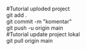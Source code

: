 #Tutorial uploded project <br>
git add . <br>
git commit -m "komentar" <br>
git push -u origin main <br>
#Tutorial update project lokal<br>
git pull origin main <br>

